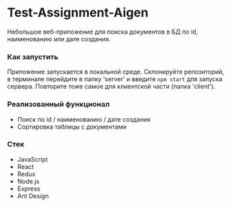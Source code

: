 # Test-Assignment-Aigen
Небольшое веб-приложение для поиска документов в БД по id, наименованию или дате создания. 

### Как запустить
Приложение запускается в локальной среде. Склонируйте репозиторий, в терминале перейдите в папку 'server' и введите `npm start` для запуска сервера. Повторите тоже самое для клиентской части (папка 'client').

### Реализованный функционал
* Поиск по id / наименованию / дате создания
* Сортировка таблицы с документами

### Стек
* JavaScript
* React
* Redux
* Node.js
* Express
* Ant Design